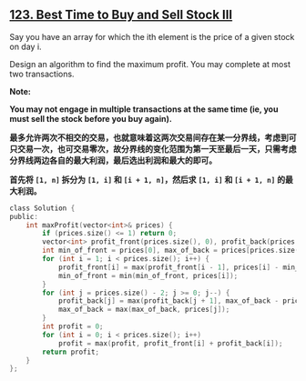 ## [123. Best Time to Buy and Sell Stock III](https://leetcode.com/problems/best-time-to-buy-and-sell-stock-iii/#/description)

Say you have an array for which the ith element is the price of a given stock on day i.

Design an algorithm to find the maximum profit. You may complete at most two transactions.

**Note:**

**You may not engage in multiple transactions at the same time (ie, you must sell the stock before you buy again).**

**最多允许两次不相交的交易，也就意味着这两次交易间存在某一分界线，考虑到可只交易一次，也可交易零次，故分界线的变化范围为第一天至最后一天，只需考虑分界线两边各自的最大利润，最后选出利润和最大的即可。**

**首先将 `[1, n]` 拆分为 `[1, i]` 和 `[i + 1, n]`，然后求 `[1, i]` 和 `[i + 1, n]` 的最大利润。**

```c
class Solution {
public:
    int maxProfit(vector<int>& prices) {
        if (prices.size() <= 1) return 0;
        vector<int> profit_front(prices.size(), 0), profit_back(prices.size(), 0);
        int min_of_front = prices[0], max_of_back = prices[prices.size() - 1];
        for (int i = 1; i < prices.size(); i++) {
            profit_front[i] = max(profit_front[i - 1], prices[i] - min_of_front);
            min_of_front = min(min_of_front, prices[i]);
        }
        for (int j = prices.size() - 2; j >= 0; j--) {
            profit_back[j] = max(profit_back[j + 1], max_of_back - prices[j]);
            max_of_back = max(max_of_back, prices[j]);
        }
        int profit = 0;
        for (int i = 0; i < prices.size(); i++)
            profit = max(profit, profit_front[i] + profit_back[i]);
        return profit;
    }
};
```
